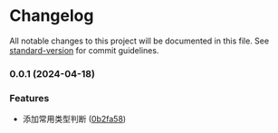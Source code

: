 # Changelog

All notable changes to this project will be documented in this file. See [standard-version](https://github.com/conventional-changelog/standard-version) for commit guidelines.

### 0.0.1 (2024-04-18)


### Features

* 添加常用类型判断 ([0b2fa58](https://github.com/renzp94/utils/commit/0b2fa58649a90ead75f672defac31301f621dbf8))
